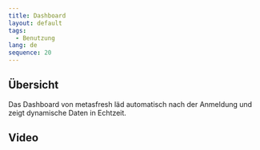 ```yaml
---
title: Dashboard
layout: default
tags:
  - Benutzung
lang: de
sequence: 20
---
```


## Übersicht

Das Dashboard von metasfresh läd automatisch nach der Anmeldung und zeigt dynamische Daten in Echtzeit.

## Video

[](assets/dynamicdashboard.gif)
